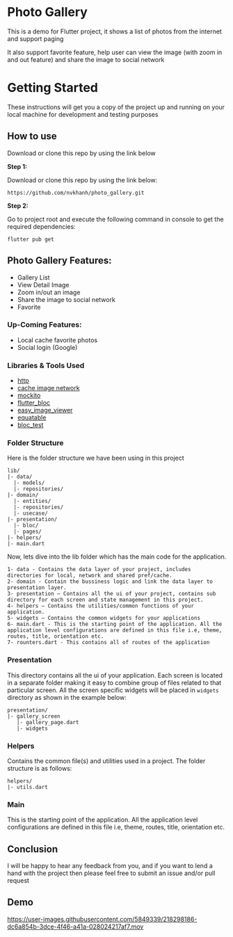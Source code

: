 # Photo Gallery

This is a demo for Flutter project, it shows a list of photos from the internet and support paging

It also support favorite feature, help user can view the image (with zoom in and out feature) and share the image to social network

# Getting Started

These instructions will get you a copy of the project up and running on your local machine for development and testing purposes

## How to use
Download or clone this repo by using the link below


**Step 1:**

Download or clone this repo by using the link below:

```
https://github.com/nvkhanh/photo_gallery.git
```

**Step 2:**

Go to project root and execute the following command in console to get the required dependencies: 

```
flutter pub get 
```

## Photo Gallery Features:

* Gallery List
* View Detail Image
* Zoom in/out an image
* Share the image to social network
* Favorite


### Up-Coming Features:

* Local cache favorite photos
* Social login (Google)

### Libraries & Tools Used

* [http](https://pub.dev/packages/http)
* [cache image network](https://pub.dev/packages/cached_network_image)
* [mockito](https://pub.dev/packages/mockito)
* [flutter_bloc](https://pub.dev/packages/flutter_bloc)
* [easy_image_viewer](https://pub.dev/packages/easy_image_viewer)
* [equatable](https://pub.dev/packages/equatable)
* [bloc_test](https://pub.dev/packages/bloc_test)


### Folder Structure

Here is the folder structure we have been using in this project

```
lib/
|- data/
  |- models/
  |- repositories/
|- domain/
  |- entities/
  |- repositories/
  |- usecase/
|- presentation/
  |- bloc/
  |- pages/
|- helpers/
|- main.dart
```

Now, lets dive into the lib folder which has the main code for the application.

```
1- data - Contains the data layer of your project, includes directories for local, network and shared pref/cache.
2- domain - Contain the bussiness logic and link the data layer to presentation layer. 
3- presentation — Contains all the ui of your project, contains sub directory for each screen and state management in this project.
4- helpers — Contains the utilities/common functions of your application.
5- widgets — Contains the common widgets for your applications
6- main.dart - This is the starting point of the application. All the application level configurations are defined in this file i.e, theme, routes, title, orientation etc.
7- rounters.dart - This contains all of routes of the application
```

### Presentation

This directory contains all the ui of your application. Each screen is located in a separate folder making it easy to combine group of files related to that particular screen. All the screen specific widgets will be placed in `widgets` directory as shown in the example below:

```
presentation/
|- gallery_screen
   |- gallery_page.dart
   |- widgets
```

### Helpers

Contains the common file(s) and utilities used in a project. The folder structure is as follows: 

```
helpers/
|- utils.dart
```


### Main

This is the starting point of the application. All the application level configurations are defined in this file i.e, theme, routes, title, orientation etc.


## Conclusion

I will be happy to hear any feedback from you, and if you want to lend a hand with the project then please feel free to submit an issue and/or pull request 

## Demo


https://user-images.githubusercontent.com/5849339/218298186-dc6a854b-3dce-4f46-a41a-028024217af7.mov

